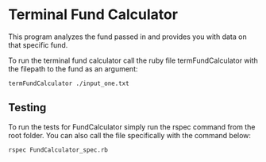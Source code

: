 # Terminal Fund Calculator

This program analyzes the fund passed in and provides you with data on that specific fund.

To run the terminal fund calculator call the ruby file termFundCalculator with the filepath to the fund as an argument:

`termFundCalculator ./input_one.txt`

## Testing

To run the tests for FundCalculator simply run the rspec command from the root folder. You can also call the file specifically with the command below:

`rspec FundCalculator_spec.rb`
